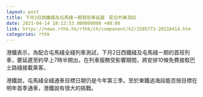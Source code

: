 ```yaml
---
layout: post
title: 下月2日西鐵綫及屯馬綫一期首班車延遲　配合列車測試
date: 2021-04-14 18:12:53.000000000 +08:00
link: https://news.rthk.hk/rthk/ch/component/k2/1585773-20210414.htm
categories: rthk
---
```


港鐵表示，為配合屯馬綫全綫列車測試，下月2日西鐵綫及屯馬綫一期的首班列車，要延遲至約早上7時半開出，在列車服務受影響期間，將安排10條免費接駁巴士路綫接載乘客。

港鐵說，屯馬綫全綫通車目標日期仍是今年第三季。至於東鐵過海段能否按目標在明年首季通車，港鐵說有很大的挑戰。
